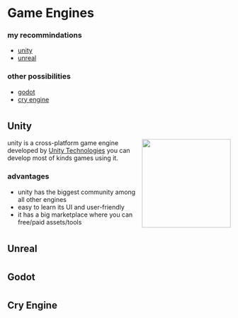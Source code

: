 # Game Engines
### my recommindations 
* [unity](#unity)
* [unreal](#unreal)
### other possibilities
* [godot](#godot)
* [cry engine](#cry-engine)

#
## Unity
<img align="right" src="https://github.com/ahmadlahluob/Game-Maker-Masterclass/blob/main/Engines/logos/UnityLogo.png" width ="200" hieght ="200">

unity is a cross-platform game engine developed by [Unity Technologies](https://unity.com/) you can develop most of kinds games using it.
### advantages
- unity has the biggest community among all other engines
- easy to learn its UI and user-friendly
- it has a big marketplace where you can free/paid assets/tools 
#
## Unreal

#
## Godot
#
## Cry Engine